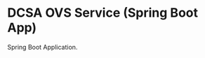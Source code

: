 DCSA OVS Service (Spring Boot App)
================================================
Spring Boot Application.
